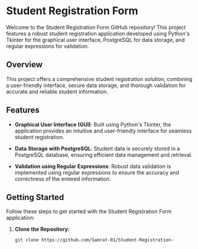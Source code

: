 # Student Registration Form

Welcome to the Student Registration Form GitHub repository! This project features a robust student registration application developed using Python's Tkinter for the graphical user interface, PostgreSQL for data storage, and regular expressions for validation.

## Overview

This project offers a comprehensive student registration solution, combining a user-friendly interface, secure data storage, and thorough validation for accurate and reliable student information.

## Features

- **Graphical User Interface (GUI)**: Built using Python's Tkinter, the application provides an intuitive and user-friendly interface for seamless student registration.

- **Data Storage with PostgreSQL**: Student data is securely stored in a PostgreSQL database, ensuring efficient data management and retrieval.

- **Validation using Regular Expressions**: Robust data validation is implemented using regular expressions to ensure the accuracy and correctness of the entered information.

## Getting Started

Follow these steps to get started with the Student Registration Form application:

1. **Clone the Repository:**
   ```bash
   git clone https://github.com/Samrat-01/Student-Registration-
